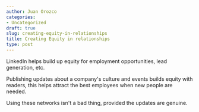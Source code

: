 ```yaml
---
author: Juan Orozco
categories:
- Uncategorized
draft: true
slug: creating-equity-in-relationships
title: Creating Equity in relationships
type: post
---
```


LinkedIn helps build up equity for employment opportunities, lead generation, etc.

Publishing updates about a company's culture and events builds equity with readers, this helps attract the best employees when new people are needed.

Using these networks isn't a bad thing, provided the updates are genuine.